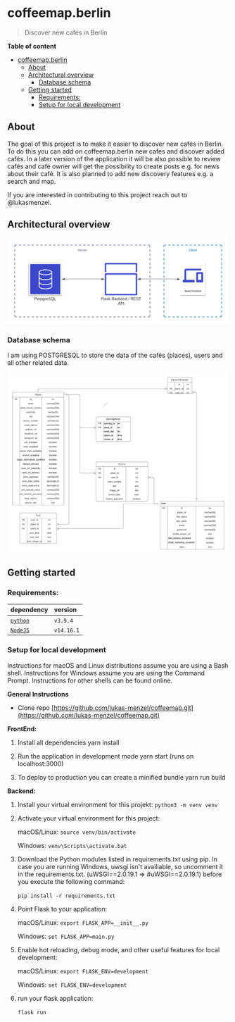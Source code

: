 # coffeemap.berlin

>Discover new cafés in Berlin 

**Table of content**
- [coffeemap.berlin](#coffeemapberlin)
  - [About](#about)
  - [Architectural overview](#architectural-overview)
    - [Database schema](#database-schema)
  - [Getting started](#getting-started)
    - [Requirements:](#requirements)
    - [Setup for local development](#setup-for-local-development)

## About
The goal of this project is to make it easier to discover new cafés in Berlin. To do this you can add on coffeemap.berlin new cafes and discover added cafés. In a later version of the application it will be also possible to review cafés and café owner will get the possibility to create posts e.g. for news about their café. It is also planned to add new discovery features e.g. a search and map. 

If you are interested in contributing to this project reach out to @lukasmenzel. 

## Architectural overview

![](docs/architecture.png)

### Database schema
I am using POSTGRESQL to store the data of the cafés (places), users and all other related data. 

![](docs/er-diagram.jpeg)


## Getting started

### Requirements:

| dependency                                                      | version                                                            |
| :----------------------------------------------------------- | :----------------------------------------------------------------- |
| [`python`](https://www.python.org/downloads/)                       | `v3.9.4`                                                    |
| [`NodeJS`](https://nodejs.org/en/download/)                       | `v14.16.1`                                                    |

### Setup for local development 

Instructions for macOS and Linux distributions assume you are using a Bash shell. Instructions for Windows assume you are using the Command Prompt. Instructions for other shells can be found online. 

**General Instructions** 

- Clone repo [https://github.com/lukas-menzel/coffeemap.git](https://github.com/lukas-menzel/coffeemap.git)
  
**FrontEnd:**

1. Install all dependencies yarn install

2. Run the application in development mode yarn start (runs on localhost:3000)

3. To deploy to production you can create a minified bundle yarn run build


**Backend:**

1. Install your virtual environment for this projekt: 
    `python3 -m venv venv`
  
2. Activate your virtual environment for this project: 
   
    macOS/Linux: `source venv/bin/activate`
    
    Windows: `venv\Scripts\activate.bat`

3. Download the Python modules listed in requirements.txt using pip. In case you are running Windows, uwsgi isn't availiable, so uncomment it in the requirements.txt. (uWSGI==2.0.19.1 => #uWSGI==2.0.19.1) before you execute the following command:
  
    `pip install -r requirements.txt`

4. Point Flask to your application: 

    macOS/Linux:  `export FLASK_APP=__init__.py`
    
    Windows: `set FLASK_APP=main.py`
  
5. Enable hot reloading, debug mode, and other useful features for local development:  

     macOS/Linux: `export FLASK_ENV=development`

    Windows: `set FLASK_ENV=development`
  
6. run your flask application: 

    `flask run`

